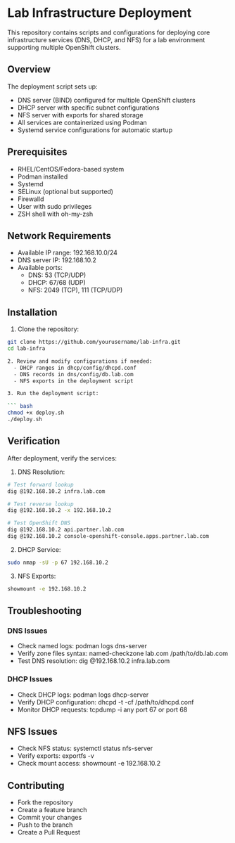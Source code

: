 # Lab Infrastructure Deployment

This repository contains scripts and configurations for deploying core infrastructure services (DNS, DHCP, and NFS) for a lab environment supporting multiple OpenShift clusters.

## Overview

The deployment script sets up:
- DNS server (BIND) configured for multiple OpenShift clusters
- DHCP server with specific subnet configurations
- NFS server with exports for shared storage
- All services are containerized using Podman
- Systemd service configurations for automatic startup

## Prerequisites

- RHEL/CentOS/Fedora-based system
- Podman installed
- Systemd
- SELinux (optional but supported)
- Firewalld
- User with sudo privileges
- ZSH shell with oh-my-zsh

## Network Requirements

- Available IP range: 192.168.10.0/24
- DNS server IP: 192.168.10.2
- Available ports:
  - DNS: 53 (TCP/UDP)
  - DHCP: 67/68 (UDP)
  - NFS: 2049 (TCP), 111 (TCP/UDP)

## Installation

1. Clone the repository:
```bash
git clone https://github.com/yourusername/lab-infra.git
cd lab-infra

2. Review and modify configurations if needed:
  - DHCP ranges in dhcp/config/dhcpd.conf
  - DNS records in dns/config/db.lab.com
  - NFS exports in the deployment script

3. Run the deployment script:

``` bash
chmod +x deploy.sh
./deploy.sh
```

## Verification

After deployment, verify the services:

1. DNS Resolution:

``` bash
# Test forward lookup
dig @192.168.10.2 infra.lab.com

# Test reverse lookup
dig @192.168.10.2 -x 192.168.10.2

# Test OpenShift DNS
dig @192.168.10.2 api.partner.lab.com
dig @192.168.10.2 console-openshift-console.apps.partner.lab.com
```

2. DHCP Service:

``` bash
sudo nmap -sU -p 67 192.168.10.2
```

3. NFS Exports:

``` bash
showmount -e 192.168.10.2
```

## Troubleshooting

### DNS Issues

- Check named logs: podman logs dns-server
- Verify zone files syntax: named-checkzone lab.com /path/to/db.lab.com
- Test DNS resolution: dig @192.168.10.2 infra.lab.com

### DHCP Issues

- Check DHCP logs: podman logs dhcp-server
- Verify DHCP configuration: dhcpd -t -cf /path/to/dhcpd.conf
- Monitor DHCP requests: tcpdump -i any port 67 or port 68

## NFS Issues

- Check NFS status: systemctl status nfs-server
- Verify exports: exportfs -v
- Check mount access: showmount -e 192.168.10.2

## Contributing

- Fork the repository
- Create a feature branch
- Commit your changes
- Push to the branch
- Create a Pull Request
